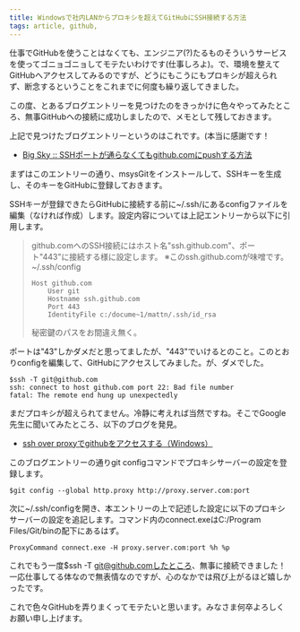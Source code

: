 ```yaml
---
title: Windowsで社内LANからプロキシを超えてGitHubにSSH接続する方法
tags: article, github,
---
```

仕事でGitHubを使うことはなくても、エンジニア(?)たるものそういうサービスを使ってゴニョゴニョしてモテたいわけです(仕事しろよ)。で、環境を整えてGitHubへアクセスしてみるのですが、どうにもこうにもプロキシが超えられず、断念するということをこれまでに何度も繰り返してきました。

この度、とあるブログエントリーを見つけたのをきっかけに色々やってみたところ、無事GitHubへの接続に成功しましたので、メモとして残しておきます。

<!--more-->

上記で見つけたブログエントリーというのはこれです。(本当に感謝です！

<ul>
<li><a href="http://mattn.kaoriya.net/software/20081029172540.htm">Big Sky :: SSHポートが通らなくてもgithub.comにpushする方法</a></li>
</ul>

まずはこのエントリーの通り、msysGitをインストールして、SSHキーを生成し、そのキーをGitHubに登録しておきます。

SSHキーが登録できたらGitHubに接続する前に~/.ssh/にあるconfigファイルを編集（なければ作成）します。設定内容については上記エントリーから以下に引用します。

<blockquote>
github.comへのSSH接続にはホスト名"ssh.github.com"、ポート"443"に接続する様に設定します。
※このssh.github.comが味噌です。
~/.ssh/config
<pre>
<code class="language-sh">Host github.com
    User git
    Hostname ssh.github.com
    Port 443
    IdentityFile c:/docume~1/mattn/.ssh/id_rsa</code>
</pre>
秘密鍵のパスをお間違え無く。
</blockquote>

ポートは"43"しかダメだと思ってましたが、"443"でいけるとのこと。このとおりconfigを編集して、GitHubにアクセスしてみました。が、ダメでした。

<pre>
<code class="language-sh">$ssh -T git@github.com
ssh: connect to host github.com port 22: Bad file number
fatal: The remote end hung up unexpectedly</code>
</pre>

まだプロキシが超えられてません。冷静に考えれば当然ですね。そこでGoogle先生に聞いてみたところ、以下のブログを発見。

<ul>
<li><a href="http://luozengbin.blogspot.jp/2011/07/ssh-over-proxygithubwindows.html">ssh over proxyでgithubをアクセスする（Windows）</a></li>
</ul>

このブログエントリーの通りgit configコマンドでプロキシサーバーの設定を登録します。

<pre>
<code class="language-sh">$git config --global http.proxy http://proxy.server.com:port</code>
</pre>

次に~/.ssh/configを開き、本エントリーの上で記述した設定に以下のプロキシサーバーの設定を追記します。コマンド内のconnect.exeはC:/Program Files/Git/binの配下にあるはず。

<pre>
<code class="language-sh">ProxyCommand connect.exe -H proxy.server.com:port %h %p</code>
</pre>

これでもう一度$ssh -T git@github.comしたところ、無事に接続できました！一応仕事してる体なので無表情なのですが、心のなかでは飛び上がるほど嬉しかったです。

これで色々GitHubを弄りまくってモテたいと思います。みなさま何卒よろしくお願い申し上げます。